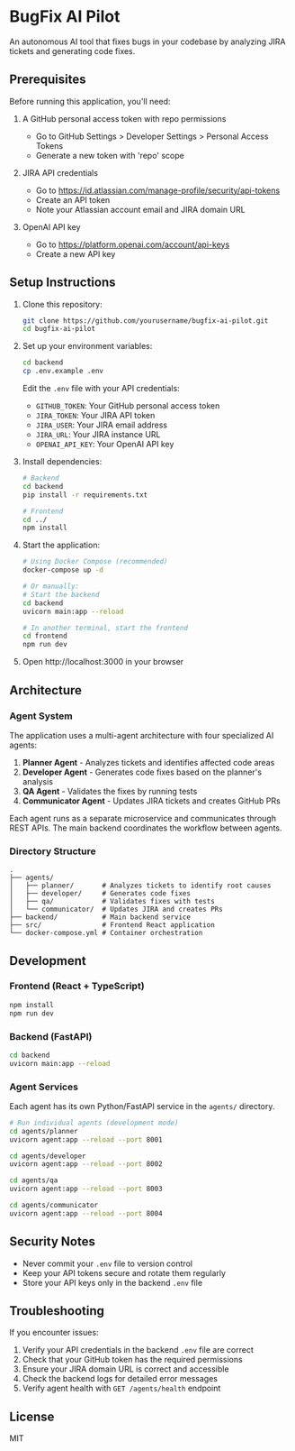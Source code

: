 
# BugFix AI Pilot

An autonomous AI tool that fixes bugs in your codebase by analyzing JIRA tickets and generating code fixes.

## Prerequisites

Before running this application, you'll need:

1. A GitHub personal access token with repo permissions
   - Go to GitHub Settings > Developer Settings > Personal Access Tokens
   - Generate a new token with 'repo' scope

2. JIRA API credentials
   - Go to https://id.atlassian.com/manage-profile/security/api-tokens
   - Create an API token
   - Note your Atlassian account email and JIRA domain URL

3. OpenAI API key
   - Go to https://platform.openai.com/account/api-keys
   - Create a new API key

## Setup Instructions

1. Clone this repository:
   ```bash
   git clone https://github.com/yourusername/bugfix-ai-pilot.git
   cd bugfix-ai-pilot
   ```

2. Set up your environment variables:
   ```bash
   cd backend
   cp .env.example .env
   ```
   Edit the `.env` file with your API credentials:
   - `GITHUB_TOKEN`: Your GitHub personal access token
   - `JIRA_TOKEN`: Your JIRA API token
   - `JIRA_USER`: Your JIRA email address
   - `JIRA_URL`: Your JIRA instance URL
   - `OPENAI_API_KEY`: Your OpenAI API key

3. Install dependencies:
   ```bash
   # Backend
   cd backend
   pip install -r requirements.txt
   
   # Frontend
   cd ../
   npm install
   ```

4. Start the application:
   ```bash
   # Using Docker Compose (recommended)
   docker-compose up -d
   
   # Or manually:
   # Start the backend
   cd backend
   uvicorn main:app --reload
   
   # In another terminal, start the frontend
   cd frontend
   npm run dev
   ```

5. Open http://localhost:3000 in your browser

## Architecture

### Agent System

The application uses a multi-agent architecture with four specialized AI agents:

1. **Planner Agent** - Analyzes tickets and identifies affected code areas
2. **Developer Agent** - Generates code fixes based on the planner's analysis
3. **QA Agent** - Validates the fixes by running tests
4. **Communicator Agent** - Updates JIRA tickets and creates GitHub PRs

Each agent runs as a separate microservice and communicates through REST APIs. The main backend coordinates the workflow between agents.

### Directory Structure

```
.
├── agents/
│   ├── planner/       # Analyzes tickets to identify root causes
│   ├── developer/     # Generates code fixes
│   ├── qa/            # Validates fixes with tests
│   └── communicator/  # Updates JIRA and creates PRs
├── backend/           # Main backend service
├── src/               # Frontend React application
└── docker-compose.yml # Container orchestration
```

## Development

### Frontend (React + TypeScript)

```bash
npm install
npm run dev
```

### Backend (FastAPI)

```bash
cd backend
uvicorn main:app --reload
```

### Agent Services

Each agent has its own Python/FastAPI service in the `agents/` directory.

```bash
# Run individual agents (development mode)
cd agents/planner
uvicorn agent:app --reload --port 8001

cd agents/developer
uvicorn agent:app --reload --port 8002

cd agents/qa
uvicorn agent:app --reload --port 8003

cd agents/communicator
uvicorn agent:app --reload --port 8004
```

## Security Notes

- Never commit your `.env` file to version control
- Keep your API tokens secure and rotate them regularly
- Store your API keys only in the backend `.env` file

## Troubleshooting

If you encounter issues:
1. Verify your API credentials in the backend `.env` file are correct
2. Check that your GitHub token has the required permissions
3. Ensure your JIRA domain URL is correct and accessible
4. Check the backend logs for detailed error messages
5. Verify agent health with `GET /agents/health` endpoint

## License

MIT
